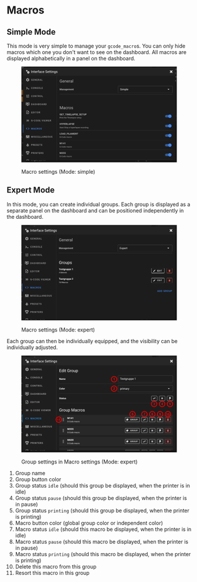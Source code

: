 # Macros

## Simple Mode

This mode is very simple to manage your `gcode_macro`s. You can only hide macros which one you don't want to see on the dashboard. All macros are displayed alphabetically in a panel on the dashboard.

<figure><img src="../../.gitbook/assets/image (15).png" alt=""><figcaption><p>Macro settings (Mode: simple)</p></figcaption></figure>

## Expert Mode

In this mode, you can create individual groups. Each group is displayed as a separate panel on the dashboard and can be positioned independently in the dashboard.

<figure><img src="../../.gitbook/assets/image (7) (1).png" alt=""><figcaption><p>Macro settings (Mode: expert)</p></figcaption></figure>

Each group can then be individually equipped, and the visibility can be individually adjusted.

<figure><img src="../../.gitbook/assets/settings-macro-expert.png" alt=""><figcaption><p>Group settings in Macro settings (Mode: expert)</p></figcaption></figure>

1. Group name
2. Group button color
3. Group status `idle` (should this group be displayed, when the printer is in idle)
4. Group status `pause` (should this group be displayed, when the printer is in pause)
5. Group status `printing` (should this group be displayed, when the printer is printing)
6. Macro button color (global group color or independent color)
7. Macro status `idle` (should this macro be displayed, when the printer is in idle)
8. Macro status `pause` (should this macro be displayed, when the printer is in pause)
9. Macro status `printing` (should this macro be displayed, when the printer is printing)
10. Delete this macro from this group
11. Resort this macro in this group
